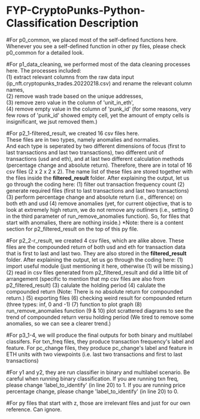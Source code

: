 # FYP-CryptoPunks-Python-Classification Description

#For p0_common, we placed most of the self-defined functions here. Whenever you see a self-defined function in other py files, please check p0_common for a detailed look.

#For p1_data_cleaning, we performed most of the data cleaning processes here. The processes included:<br />
(1) extract relevant columns from the raw data input (ip_nft.cryptopunks_trades.20220218.csv) and rename the relevant column names,<br />
(2) remove wash trade based on the unique addresses,<br />
(3) remove zero value in the column of 'unit_in_eth',<br />
(4) remove empty value in the column of 'punk_id' (for some reasons, very few rows of 'punk_id' showed empty cell, yet the amount of empty cells is insignificant, we jsut removed them.)

#For p2_1-filtered_result, we created 16 csv files here.<br />These files are in two types, namely anomalies and normalies.<br />And each type is seperated by two different dimensions of focus (first to last transactions and last two transactions), two different unit of transactions (usd and eth), and at last two different calculation methods (percentage change and absolute return). Therefore, there are in total of 16 csv files (2 x 2 x 2 x 2). The name list of these files are stored together with the files inside the __filtered_result__ folder.
After explaining the output, let us go through the coding here:
(1) filter out transaction frequency count
(2) generate required files (first to last transactions and last two transactions)
(3) perform percentage change and absolute return (i.e., difference) on both eth and usd
(4) remove anomalies (yet, for current objective, that is to look at extremely high return, we do not remove any outliners (i.e., setting 0 in the third parameter of run_remove_anomalies function). So, for files that start with anomalies, there are nothing inside.)
*Note: there is a content section for p2_filtered_result on the top of this py file.

#For p2_2-r_result, we created 4 csv files, which are alike above. These files are the compounded return of both usd and eth for transaction data that is first to last and last two. They are also stored in the __filtered_result__ folder.
After explaining the output, let us go through the coding here:
(1) import useful module (just mentioning it here, otherwise (1) will be missing.)
(2) read in csv files generated from p2_filtered_result and did a little bit of arrangement (specific to mention that mp csv files are also from p2_filtered_result)
(3) calulate the holding period
(4) calulate the compounded return (Note: There is no absolute return for compounded return.)
(5) exporting files
(6) checking weird result for compounded return (three types: inf, 0 and -1)
(7) function to plot graph
(8) run_remove_anomalies function
(9 & 10) plot scrattered diagrams to see the trend of compounded return versu holding period (We tired to remove some anomalies, so we can see a clearer trend.)

#For p3_1-4, we will produce the final outputs for both binary and multilabel classifers. 
For txn_freq files, they produce transaction frequency's label and feature. 
For pc_change files, they produce pc_change's label and feature in ETH units with two viewpoints (i.e. last two transactions and first to last transactions)

#For y1 and y2, they are run classifier in binary and multilabel scenario.
Be careful when running binary classification. 
If you are running txn freq, please change 'label_to_identify' (in line 20) to 1. 
If you are running price percentage change, please change 'label_to_identify' (in line 20) to 0. 

#For py files that start with z, those are irrelevant files and just for our own reference. Can ignore.

